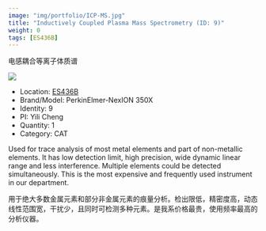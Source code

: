 ```yaml
---
image: "img/portfolio/ICP-MS.jpg"
title: "Inductively Coupled Plasma Mass Spectrometry (ID: 9)"
weight: 0
tags: [ES436B]
---
```


电感耦合等离子体质谱

<!--more-->

![](../../img/portfolio/ICP-MS.jpg)

- Location: [ES436B](../../tags/ES436B)
- Brand/Model: PerkinElmer-NexION 350X
- Identity: 9
- PI: Yili Cheng
- Quantity: 1
- Category: CAT

Used for trace analysis of most metal elements and part of non-metallic elements. It has low detection limit, high precision, wide dynamic linear range and less interference. Multiple elements could be detected simultaneously. This is the most expensive and frequently used instrument in our department.

用于绝大多数金属元素和部分非金属元素的痕量分析。检出限低，精密度高，动态线性范围宽，干扰少，且同时可检测多种元素。是我系价格最贵，使用频率最高的分析仪器。


